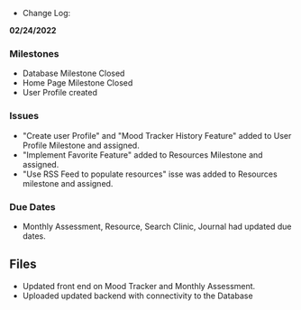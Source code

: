 - Change Log:

**02/24/2022**

### Milestones
- Database Milestone Closed
- Home Page Milestone Closed
- User Profile created

### Issues
- "Create user Profile" and "Mood Tracker History Feature" added to User Profile Milestone and assigned.
- "Implement Favorite Feature" added to Resources Milestone and assigned.
- "Use RSS Feed to populate resources" isse was added to Resources milestone and assigned.

### Due Dates
- Monthly Assessment, Resource, Search Clinic, Journal had updated due dates.

## Files
- Updated front end on Mood Tracker and Monthly Assessment.
- Uploaded updated backend with connectivity to the Database
